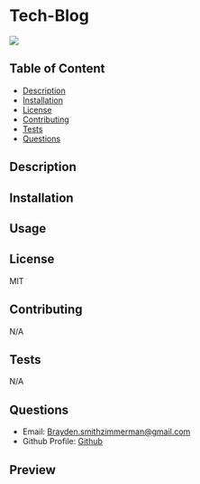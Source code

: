 # Tech-Blog

[<img src="https://img.shields.io/badge/License-MIT-yellow.svg">](https://opensource.org/licenses/MIT)

## Table of Content

- [Description](#description)
- [Installation](#installation)
- [License](#license)
- [Contributing](#contributing)
- [Tests](#tests)
- [Questions](#questions)

## Description

## Installation

## Usage

## License

MIT

## Contributing

N/A

## Tests

N/A

## Questions

- Email: Brayden.smithzimmerman@gmail.com
- Github Profile: [Github](https://github.com/broden123)

## Preview
